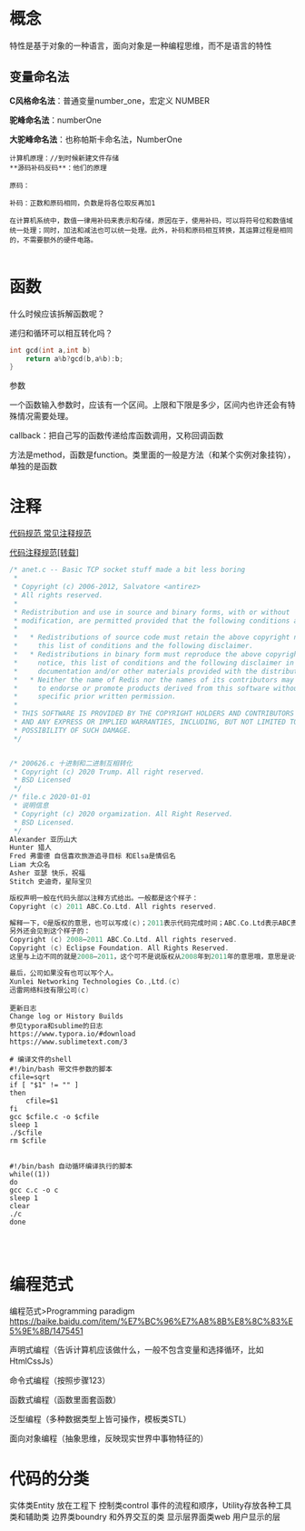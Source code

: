 # 概念

特性是基于对象的一种语言，面向对象是一种编程思维，而不是语言的特性



## 变量命名法

**C风格命名法**：普通变量number_one，宏定义 NUMBER

**驼峰命名法**：numberOne

**大驼峰命名法**：也称帕斯卡命名法，NumberOne



```
计算机原理：//到时候新建文件存储
**源码补码反码**：他们的原理

原码：

补码：正数和原码相同，负数是将各位取反再加1

在计算机系统中，数值一律用补码来表示和存储，原因在于，使用补码，可以将符号位和数值域统一处理；同时，加法和减法也可以统一处理。此外，补码和原码相互转换，其运算过程是相同的，不需要额外的硬件电路。


```



# 函数

什么时候应该拆解函数呢？



递归和循环可以相互转化吗？

```c
int gcd(int a,int b)
	return a%b?gcd(b,a%b):b;
}
```



参数

一个函数输入参数时，应该有一个区间。上限和下限是多少，区间内也许还会有特殊情况需要处理。



callback：把自己写的函数传递给库函数调用，又称回调函数





方法是method，函数是function。类里面的一般是方法（和某个实例对象挂钩），单独的是函数

# 注释

[代码规范 常见注释规范](https://blog.csdn.net/weixin_42488570/article/details/80760849)

[代码注释规范[转载]](https://www.jianshu.com/p/1a0cf697b9bb)

```c
/* anet.c -- Basic TCP socket stuff made a bit less boring
 *
 * Copyright (c) 2006-2012, Salvatore <antirez>
 * All rights reserved.
 *
 * Redistribution and use in source and binary forms, with or without
 * modification, are permitted provided that the following conditions are met:
 *
 *   * Redistributions of source code must retain the above copyright notice,
 *     this list of conditions and the following disclaimer.
 *   * Redistributions in binary form must reproduce the above copyright
 *     notice, this list of conditions and the following disclaimer in the
 *     documentation and/or other materials provided with the distribution.
 *   * Neither the name of Redis nor the names of its contributors may be used
 *     to endorse or promote products derived from this software without
 *     specific prior written permission.
 *
 * THIS SOFTWARE IS PROVIDED BY THE COPYRIGHT HOLDERS AND CONTRIBUTORS "AS IS"
 * AND ANY EXPRESS OR IMPLIED WARRANTIES, INCLUDING, BUT NOT LIMITED TO, THE
 * POSSIBILITY OF SUCH DAMAGE.
 */


/* 200626.c 十进制和二进制互相转化
 * Copyright (c) 2020 Trump. All right reserved.
 * BSD Licensed
 */
/* file.c 2020-01-01
 * 说明信息
 * Copyright (c) 2020 orgamization. All Right Reserved.
 * BSD Licensed.
 */
Alexander 亚历山大
Hunter 猎人
Fred 弗雷德 自信喜欢旅游追寻目标 和Elsa是情侣名
Liam 大众名
Asher 亚瑟 快乐，祝福
Stitch 史迪奇，星际宝贝

版权声明一般在代码头部以注释方式给出。一般都是这个样子：
Copyright (c) 2011 ABC.Co.Ltd. All rights reserved.

解释一下，©是版权的意思，也可以写成(c)；2011表示代码完成时间；ABC.Co.Ltd表示ABC责任有限公司；All rights reserved表示保留所有权利。
另外还会见到这个样子的：
Copyright (c) 2008—2011 ABC.Co.Ltd. All rights reserved.
Copyright (c) Eclipse Foundation. All Rights Reserved.
这里与上边不同的就是2008—2011，这个可不是说版权从2008年到2011年的意思哦，意思是说代码完成时间是2008年，最近一次修订在2011年。

最后，公司如果没有也可以写个人。
Xunlei Networking Technologies Co.,Ltd.(c)
迅雷网络科技有限公司(c)
```

```
更新日志
Change log or History Builds
参见typora和sublime的日志
https://www.typora.io/#download
https://www.sublimetext.com/3

```



```shell
# 编译文件的shell
#!/bin/bash 带文件参数的脚本
cfile=sqrt
if [ "$1" != "" ]
then
	cfile=$1
fi
gcc $cfile.c -o $cfile
sleep 1
./$cfile
rm $cfile


#!/bin/bash 自动循环编译执行的脚本
while((1))
do
gcc c.c -o c
sleep 1
clear
./c
done




```



# 编程范式

编程范式>Programming paradigm https://baike.baidu.com/item/%E7%BC%96%E7%A8%8B%E8%8C%83%E5%9E%8B/1475451



声明式编程（告诉计算机应该做什么，一般不包含变量和选择循环，比如HtmlCssJs）

命令式编程（按照步骤123）

函数式编程（函数里面套函数）

泛型编程（多种数据类型上皆可操作，模板类STL）

面向对象编程（抽象思维，反映现实世界中事物特征的）


# 代码的分类
实体类Entity 放在工程下
控制类control 事件的流程和顺序，Utility存放各种工具类和辅助类
边界类boundry 和外界交互的类
显示层界面类web 用户显示的层
